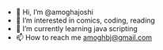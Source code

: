 - 👋 Hi, I’m @amoghajoshi
- 👀 I’m interested in comics, coding, reading
- 🌱 I’m currently learning java scripting
- 📫 How to reach me amoghbj@gmail.com

<!---
amoghajoshi/amoghajoshi is a ✨ special ✨ repository because its `README.md` (this file) appears on your GitHub profile.
You can click the Preview link to take a look at your changes.
--->
